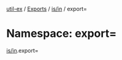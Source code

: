 [util-ex](../README.md) / [Exports](../modules.md) / [is/in](is_in.md) / export=

# Namespace: export=

[is/in](is_in.md).export=
